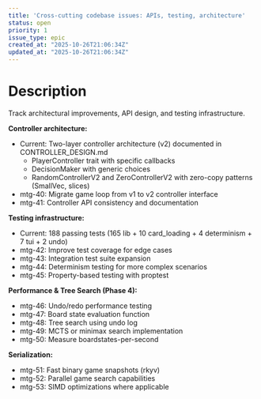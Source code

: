 ```yaml
---
title: 'Cross-cutting codebase issues: APIs, testing, architecture'
status: open
priority: 1
issue_type: epic
created_at: "2025-10-26T21:06:34Z"
updated_at: "2025-10-26T21:06:34Z"
---
```


# Description

Track architectural improvements, API design, and testing infrastructure.

**Controller architecture:**
- Current: Two-layer controller architecture (v2) documented in CONTROLLER_DESIGN.md
  - PlayerController trait with specific callbacks
  - DecisionMaker with generic choices
  - RandomControllerV2 and ZeroControllerV2 with zero-copy patterns (SmallVec, slices)
- mtg-40: Migrate game loop from v1 to v2 controller interface
- mtg-41: Controller API consistency and documentation

**Testing infrastructure:**
- Current: 188 passing tests (165 lib + 10 card_loading + 4 determinism + 7 tui + 2 undo)
- mtg-42: Improve test coverage for edge cases
- mtg-43: Integration test suite expansion
- mtg-44: Determinism testing for more complex scenarios
- mtg-45: Property-based testing with proptest

**Performance & Tree Search (Phase 4):**
- mtg-46: Undo/redo performance testing
- mtg-47: Board state evaluation function
- mtg-48: Tree search using undo log
- mtg-49: MCTS or minimax search implementation
- mtg-50: Measure boardstates-per-second

**Serialization:**
- mtg-51: Fast binary game snapshots (rkyv)
- mtg-52: Parallel game search capabilities
- mtg-53: SIMD optimizations where applicable
